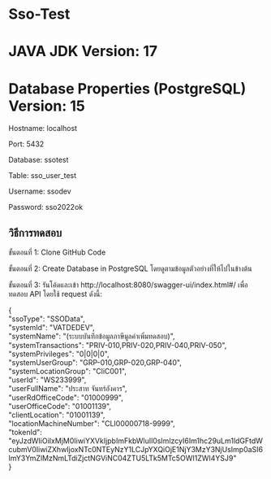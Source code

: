 # Sso-Test

# JAVA JDK Version: 17


# Database Properties (PostgreSQL) Version: 15


Hostname: localhost   

Port: 5432  

Database: ssotest  

Table: sso_user_test  

Username: ssodev  

Password: sso2022ok


## วิธีการทดสอบ
ขั้นตอนที่ 1: Clone GitHub Code


ขั้นตอนที่ 2: Create Database in PostgreSQL โดยดูตามข้อมูลตัวอย่างที่ให้ไปในข้างต้น


ขั้นตอนที่ 3: รันโค้ดและเข้า http://localhost:8080/swagger-ui/index.html#/ เพื่อทดสอบ API โดยใช้ request ดังนี้:


{  
    "ssoType": "SSOData",  
    "systemId": "VATDEDEV",  
    "systemName": "(ระบบบันทึกข้อมูลภาษีมูลค่าเพิ่มทดสอบ)",  
    "systemTransactions": "PRIV-010,PRIV-020,PRIV-040,PRIV-050",  
    "systemPrivileges": "0|0|0|0",  
    "systemUserGroup": "GRP-010,GRP-020,GRP-040",  
    "systemLocationGroup": "CliC001",  
    "userId": "WS233999",  
    "userFullName": "ประสาท จันทร์อังคาร",  
    "userRdOfficeCode": "01000999",  
    "userOfficeCode": "01001139",   
    "clientLocation": "01001139",  
    "locationMachineNumber": "CLI00000718-9999",  
    "tokenId": "eyJzdWIiOiIxMjM0IiwiYXVkIjpbImFkbWluIl0sImlzcyI6Im1hc29uLm1ldGFtdWcubmV0IiwiZXhwIjoxNTc0NTEyNzY1LCJpYXQiOjE1NjY3MzY3NjUsImp0aSI6ImY3YmZlMzNmLTdiZjctNGViNC04ZTU5LTk5MTc5OWI1ZWI4YSJ9"  
}  
